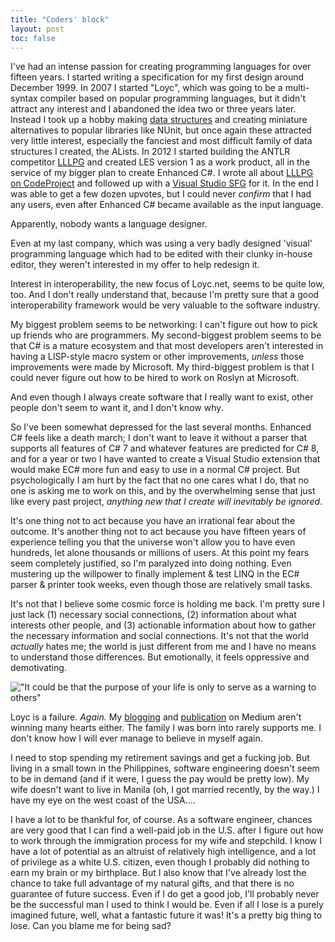 ```yaml
---
title: "Coders' block"
layout: post
toc: false
---
```

I've had an intense passion for creating programming languages for over fifteen years. I started writing a specification for my first design around December 1999. In 2007 I started "Loyc", which was going to be a multi-syntax compiler based on popular programming languages, but it didn't attract any interest and I abandoned the idea two or three years later. Instead I took up a hobby making [data structures](http://core.loyc.net/collections/) and creating miniature alternatives to popular libraries like NUnit, but once again these attracted very little interest, especially the fanciest and most difficult family of data structures I created, the ALists. In 2012 I started building the ANTLR competitor [LLLPG](http://ecsharp.net/lllpg) and created LES version 1 as a work product, all in the service of my bigger plan to create Enhanced C#. I wrote all about [LLLPG on CodeProject](https://www.codeproject.com/Articles/664785/A-New-Parser-Generator-for-Csharp) and followed up with a [Visual Studio SFG](https://www.codeproject.com/Articles/686405/Writing-a-Single-File-Generator) for it. In the end I was able to get a few dozen upvotes, but I could never _confirm_ that I had any users, even after Enhanced C# became available as the input language.

Apparently, nobody wants a language designer.

Even at my last company, which was using a very badly designed 'visual' programming language which had to be edited with their clunky in-house editor, they weren't interested in my offer to help redesign it.

Interest in interoperability, the new focus of Loyc.net, seems to be quite low, too. And I don't really understand that, because I'm pretty sure that a good interoperability framework would be very valuable to the software industry.

My biggest problem seems to be networking: I can't figure out how to pick up friends who are programmers. My second-biggest problem seems to be that C# is a mature ecosystem and that most developers aren't interested in having a LISP-style macro system or other improvements, _unless_ those improvements were made by Microsoft. My third-biggest problem is that I could never figure out how to be hired to work on Roslyn at Microsoft.

And even though I always create software that I really want to exist, other people don't seem to want it, and I don't know why.

So I've been somewhat depressed for the last several months. Enhanced C# feels like a death march; I don't want to leave it without a parser that supports all features of C# 7 and whatever features are predicted for C# 8, and for a year or two I have wanted to create a Visual Studio extension that would make EC# more fun and easy to use in a normal C# project. But psychologically I am hurt by the fact that no one cares what I do, that no one is asking me to work on this, and by the overwhelming sense that just like every past project, _anything new that I create will inevitably be ignored_.

It's one thing not to act because you have an irrational fear about the outcome. It's another thing not to act because you have fifteen years of experience telling you that the universe won't allow you to have even hundreds, let alone thousands or millions of users. At this point my fears seem completely justified, so I'm paralyzed into doing nothing. Even mustering up the willpower to finally implement & test LINQ in the EC# parser & printer took weeks, even though those are relatively small tasks.

It's not that I believe some cosmic force is holding me back. I'm pretty sure I just lack (1) necessary social connections, (2) information about what interests other people, and (3) actionable information about how to gather the necessary information and social connections. It's not that the world _actually_ hates me; the world is just different from me and I have no means to understand those differences. But emotionally, it feels oppressive and demotivating.

!["It could be that the purpose of your life is only to serve as a warning to others"](mistakes.jpg "But what does the warning say, and will anyone hear it?")

Loyc is a failure. _Again._ My [blogging](https://medium.com/@qwertie/) and [publication](https://medium.com/big-picture) on Medium aren't winning many hearts either. The family I was born into rarely supports me. I don't know how I will ever manage to believe in myself again.

I need to stop spending my retirement savings and get a fucking job. But living in a small town in the Philippines, software engineering doesn't seem to be in demand (and if it were, I guess the pay would be pretty low). My wife doesn't want to live in Manila (oh, I got married recently, by the way.) I have my eye on the west coast of the USA....

I have a lot to be thankful for, of course. As a software engineer, chances are very good that I can find a well-paid job in the U.S. after I figure out how to work through the immigration process for my wife and stepchild. I know I have a lot of potential as an altruist of relatively high intelligence, and a lot of privilege as a white U.S. citizen, even though I probably did nothing to earn my brain or my birthplace. But I also know that I've already lost the chance to take full advantage of my natural gifts, and that there is no guarantee of future success. Even if I do get a good job, I'll probably never be the successful man I used to think I would be. Even if all I lose is a purely imagined future, well, what a fantastic future it was! It's a pretty big thing to lose. Can you blame me for being sad?
